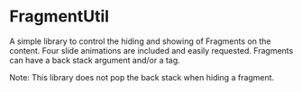 FragmentUtil
============

A simple library to control the hiding and showing of Fragments on the content. 
Four slide animations are included and easily requested. 
Fragments can have a back stack argument and/or a tag. 

Note: This library does not pop the back stack when hiding a fragment. 
